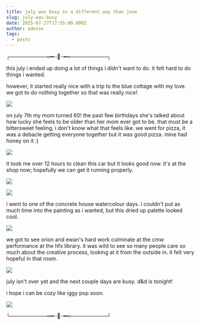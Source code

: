 ```yaml
---
title: july was busy in a different way than june
slug: july-was-busy
date: 2025-07-27T17:55:00.000Z
author: adesse
tags:
  - posts
---
```

┌──────────═━┈🐝┈━═──────────┐

this july i ended up doing a lot of things i didn't want to do. it felt hard to do things i wanted.

however, it started really nice with a trip to the blue cottage with my love. we got to do nothing together so that was really nice!

![](./img_3391.jpg)

on july 7th my mom turned 60! the past few birthdays she's talked about how lucky she feels to be older than her mom ever got to be. that must be a bittersweet feeling, i don't know what that feels like. we went for pizza, it was a debacle getting everyone together but it was good pizza. mine had honey on it :)

![](./img_3461.jpg)

it took me over 12 hours to clean this car but it looks good now. it's at the shop now; hopefully we can get it running properly.

![](./img_3529.jpg)

![](./img_3547.jpg)

i went to one of the concrete house watercolour days. i couldn't put as much time into the painting as i wanted, but this dried up palette looked cool.

![](./img_3478.jpg)

we got to see orion and ewan's hard work culminate at the cmw performance at the hfx library. it was wild to see so many people care so much about the creative process, looking at it from the outside in. it felt very hopeful in that room.

![](./img_3584.jpg)

july isn't over yet and the next couple days are busy. d&d is tonight!

i hope i can be cozy like iggy pop soon.

![](./img_3663.jpg)

└──────────═━┈🐝┈━═──────────┘
